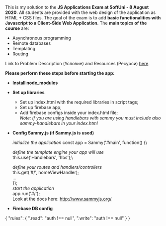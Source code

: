 This is my solution to the **JS Applications Exam at SoftUni - 8 August 2020**.
All students are provided with the web design of the application as HTML + CSS files.
The goal of the exam is to add **basic functionalities with Javascript to a Client-Side Web Application**.
The **main topics of the course** are:
* Asynchronous programming
* Remote databases
* Templating
* Routing

Link to Problem Description (Условие) and Resources (Ресурси) [here](https://judge.softuni.bg/Contests/2529/JS-Applications-Exam-8-August-2020).

**Please perform these steps before starting the app:**

* **Install node_modules**

* **Set up libraries**
    * Set up index.html with the required libraries in script tags;
    * Set up firebase app;
    * Add firebase configs inside your index.html file;\
        *Note:* _If you are using handlebars with sammy you must include also sammy-handlebars in your index.html_

* **Config Sammy.js (if Sammy.js is used)**

    _initialize the application_
const app = Sammy('#main', function() {\

    _define the template engine your app will use_\
    this.use('Handlebars', 'hbs');\

    _define your routes and handlers/controllers_\
    this.get('#/', homeViewHandler);\
    ...\
  });\
  _start the application_\
  app.run('#/');\
Look at the docs here: http://www.sammyjs.org/

* **Firebase DB config**

{
  "rules": {
    ".read": "auth !== null",
    ".write": "auth !== null"
  }
}